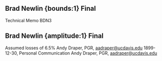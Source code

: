 ## Brad Newlin {bounds:1} Final
Technical Memo BDN3

## Brad Newlin {amplitude:1} Final
Assumed losses of 6.5%
Andy Draper, PGR, aadraper@ucdavis.edu
1899-12-30, Personal Communication
Andy Draper, PGR, aadraper@ucdavis.edu
